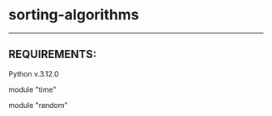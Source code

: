 # sorting-algorithms
------------------------
REQUIREMENTS:
------------------------

Python v.3.12.0

module "time"

module "random"
